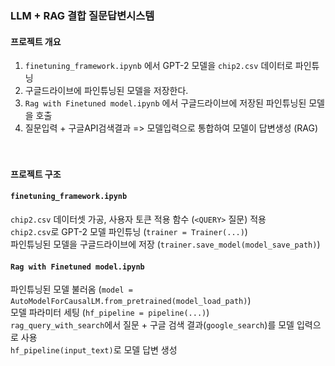 ### LLM + RAG 결합 질문답변시스템
#### 프로젝트 개요
1. `finetuning_framework.ipynb` 에서 GPT-2 모델을 `chip2.csv` 데이터로 파인튜닝 <br>
2. 구글드라이브에 파인튜닝된 모델을 저장한다. <br>
3. `Rag with Finetuned model.ipynb` 에서 구글드라이브에 저장된 파인튜닝된 모델을 호출 <br>
4. 질문입력 + 구글API검색결과 => 모델입력으로 통합하여 모델이 답변생성 (RAG)  <br>
<br><br>

#### 프로젝트 구조
#### `finetuning_framework.ipynb`
`chip2.csv` 데이터셋 가공, 사용자 토큰 적용 함수 (`<QUERY>` 질문) 적용 <br>
`chip2.csv`로 GPT-2 모델 파인튜닝 (`trainer = Trainer(...)`) <br>
파인튜닝된 모델을 구글드라이브에 저장 (`trainer.save_model(model_save_path)`) <br>
#### `Rag with Finetuned model.ipynb`
파인튜닝된 모델 불러옴 (`model = AutoModelForCausalLM.from_pretrained(model_load_path)`) <br>
모델 파라미터 세팅 (`hf_pipeline = pipeline(...)`) <br>
`rag_query_with_search`에서 질문 + 구글 검색 결과(`google_search`)를 모델 입력으로 사용 <br>
`hf_pipeline(input_text)`로 모델 답변 생성 <br>
<br><br> 
